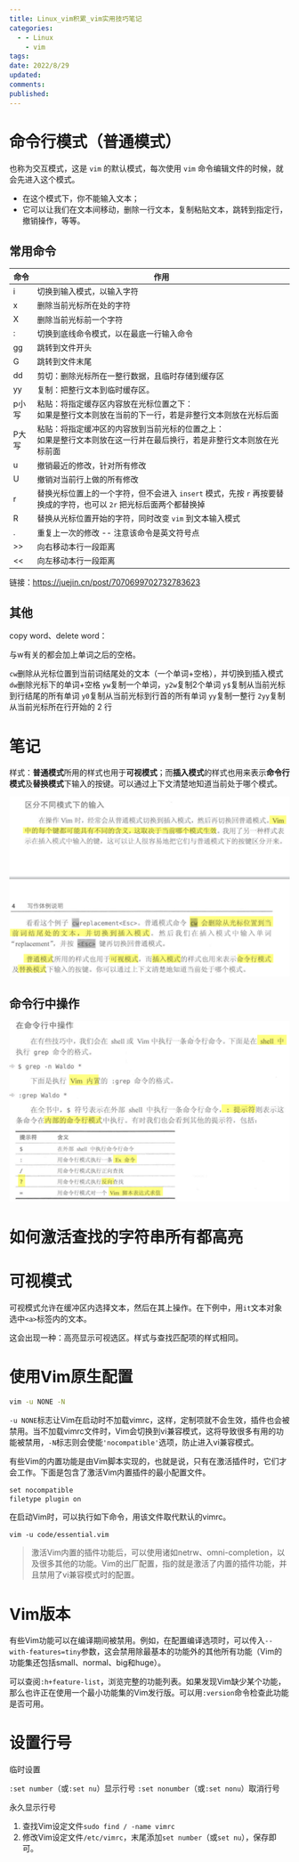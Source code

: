 ```yaml
---
title: Linux_vim积累_vim实用技巧笔记
categories:
  - - Linux
    - vim
tags: 
date: 2022/8/29
updated: 
comments: 
published:
---
```


# 命令行模式（普通模式）

也称为交互模式，这是 `vim` 的默认模式，每次使用 `vim` 命令编辑文件的时候，就会先进入这个模式。
- 在这个模式下，你不能输入文本；
- 它可以让我们在文本间移动，删除一行文本，复制粘贴文本，跳转到指定行，撤销操作，等等。
## 常用命令

| 命令  | 作用                                                                   |
| --- | -------------------------------------------------------------------- |
| i   | 切换到输入模式，以输入字符                                                        |
| x   | 删除当前光标所在处的字符                                                         |
| X   | 删除当前光标前一个字符                                                          |
| :   | 切换到底线命令模式，以在最底一行输入命令                                                 |
| gg  | 跳转到文件开头                                                              |
| G   | 跳转到文件末尾                                                              |
| dd  | 剪切：删除光标所在一整行数据，且临时存储到缓存区                                             |
| yy  | 复制：把整行文本到临时缓存区。                                                      |
| p小写 | 粘贴：将指定缓存区内容放在光标位置之下：<br>如果是整行文本则放在当前的下一行，若是非整行文本则放在光标后面              |
| P大写 | 粘贴：将指定缓冲区的内容放到当前光标的位置之上：<br>如果是整行文本则放在这一行并在最后换行，若是非整行文本则放在光标前面       |
| u   | 撤销最近的修改，针对所有修改                                                       |
| U   | 撤销对当前行上做的所有修改                                                        |
| r   | 替换光标位置上的一个字符，但不会进入 `insert` 模式，先按 `r` 再按要替换成的字符，也可以 `2r` 把光标后面两个都替换掉 |
| R   | 替换从光标位置开始的字符，同时改变 `vim` 到文本输入模式                                      |
| .   | 重复上一次的修改 -- 注意该命令是英文符号点                                              |
| >>  | 向右移动本行一段距离                                                           |
| <<  | 向左移动本行一段距离                                                           |

链接：https://juejin.cn/post/7070699702732783623  
## 其他
copy word、delete word：

与w有关的都会加上单词之后的空格。

`cw`删除从光标位置到当前词结尾处的文本（一个单词+空格），并切换到插入模式
`dw`删除光标下的单词+空格
`yw`复制一个单词，`y2w`复制2个单词
`y$`复制从当前光标到行结尾的所有单词
`y0`复制从当前光标到行首的所有单词
`yy`复制一整行
`2yy`复制从当前光标所在行开始的 2 行
# 笔记

样式：**普通模式**所用的样式也用于**可视模式**；而**插入模式**的样式也用来表示**命令行模式**及**替换模式**下输入的按键。可以通过上下文清楚地知道当前处于哪个模式。

![image-20220829205901688](../../images/Linux_vim积累/image-20220829205901688.png)

## 命令行中操作

![image-20220829210003288](../../images/Linux_vim积累/image-20220829210003288.png)

# 如何激活查找的字符串所有都高亮

# 可视模式

可视模式允许在缓冲区内选择文本，然后在其上操作。在下例中，用`it`文本对象选中`<a>`标签内的文本。

这会出现一种：高亮显示可视选区。样式与查找匹配项的样式相同。

# 使用Vim原生配置

```bash
vim -u NONE -N
```

`-u NONE`标志让Vim在启动时不加载vimrc，这样，定制项就不会生效，插件也会被禁用。当不加载vimrc文件时，Vim会切换到vi兼容模式，这将导致很多有用的功能被禁用，`-N`标志则会使能`'nocompatible'`选项，防止进入vi兼容模式。

有些Vim的内置功能是由Vim脚本实现的，也就是说，只有在激活插件时，它们才会工作。下面是包含了激活Vim内置插件的最小配置文件。

```
set nocompatible
filetype plugin on
```

在启动Vim时，可以执行如下命令，用该文件取代默认的vimrc。

```
vim -u code/essential.vim
```

> 激活Vim内置的插件功能后，可以使用诸如netrw、omni-completion，以及很多其他的功能。Vim的出厂配置，指的就是激活了内置的插件功能，并且禁用了vi兼容模式时的配置。

# Vim版本

有些Vim功能可以在编译期间被禁用。例如，在配置编译选项时，可以传入`--with-features=tiny`参数，这会禁用除最基本的功能外的其他所有功能（Vim的功能集还包括small、normal、big和huge）。

可以查阅`:h+feature-list`，浏览完整的功能列表。如果发现Vim缺少某个功能，那么也许正在使用一个最小功能集的Vim发行版。可以用`:version`命令检查此功能是否可用。

# 设置行号

临时设置

`:set number`（或`:set nu`）显示行号
`:set nonumber`（或`:set nonu`）取消行号

永久显示行号

1. 查找Vim设定文件`sudo find / -name vimrc`
2. 修改Vim设定文件`/etc/vimrc`，末尾添加`set number`（或`set nu`），保存即可。
